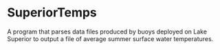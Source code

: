 # SuperiorTemps
A program that parses data files produced by buoys deployed on Lake Superior to output a file of average summer surface water temperatures.
